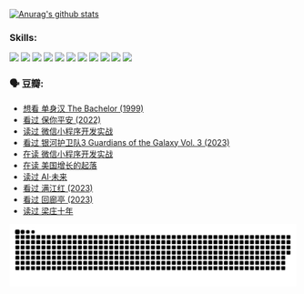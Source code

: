 
[![Anurag's github stats](https://github-readme-stats.vercel.app/api?username=w940853815)](https://github.com/anuraghazra/github-readme-stats)

### Skills:

<code><img height="32" src="https://cdn.jsdelivr.net/npm/simple-icons@v5/icons/python.svg"></code>
<code><img height="32" src="https://cdn.jsdelivr.net/npm/simple-icons@v5/icons/javascript.svg"></code>
<code><img height="32" src="https://cdn.jsdelivr.net/npm/simple-icons@v5/icons/django.svg"></code>
<code><img height="32" src="https://cdn.jsdelivr.net/npm/simple-icons@v5/icons/flask.svg"></code>
<code><img height="32" src="https://cdn.jsdelivr.net/npm/simple-icons@v5/icons/vuetify.svg"></code>
<code><img height="32" src="https://cdn.jsdelivr.net/npm/simple-icons@v5/icons/git.svg"></code>
<code><img height="32" src="https://cdn.jsdelivr.net/npm/simple-icons@v5/icons/docker.svg"></code>
<code><img height="32" src="https://cdn.jsdelivr.net/npm/simple-icons@v5/icons/postgresql.svg"></code>
<code><img height="32" src="https://cdn.jsdelivr.net/npm/simple-icons@v5/icons/elasticsearch.svg"></code>
<code><img height="32" src="https://cdn.jsdelivr.net/npm/simple-icons@v5/icons/macos.svg"></code>
<code><img height="32" src="https://cdn.jsdelivr.net/npm/simple-icons@v5/icons/linux.svg"></code>

### 🗣 豆瓣:

<!-- DOUBAN-ACTIVITIES:START -->
- [想看 单身汉 The Bachelor‎ (1999)](https://www.douban.com/people/136069238/status/4250318861/?_i=85322540)
- [看过 保你平安‎ (2022)](https://www.douban.com/people/136069238/status/4239139510/?_i=85322540)
- [读过 微信小程序开发实战](https://www.douban.com/people/136069238/status/4237321528/?_i=85322540)
- [看过 银河护卫队3 Guardians of the Galaxy Vol. 3‎ (2023)](https://www.douban.com/people/136069238/status/4236631849/?_i=85322540)
- [在读 微信小程序开发实战](https://www.douban.com/people/136069238/status/4230177692/?_i=85322540)
- [在读 美国增长的起落](https://www.douban.com/people/136069238/status/4220055912/?_i=85322540)
- [读过 AI·未来](https://www.douban.com/people/136069238/status/4220054171/?_i=85322540)
- [看过 满江红‎ (2023)](https://www.douban.com/people/136069238/status/4219146433/?_i=85322540)
- [看过 回廊亭‎ (2023)](https://www.douban.com/people/136069238/status/4215992758/?_i=85322540)
- [读过 梁庄十年](https://www.douban.com/people/136069238/status/4206664969/?_i=85322540)
<!-- DOUBAN-ACTIVITIES:END -->


![Snake animation](https://raw.githubusercontent.com/w940853815/w940853815/output/github-contribution-grid-snake.svg)

<!--
**w940853815/w940853815** is a ✨ _special_ ✨ repository because its `README.md` (this file) appears on your GitHub profile.

Here are some ideas to get you started:

- 🔭 I’m currently working on ...
- 🌱 I’m currently learning ...
- 👯 I’m looking to collaborate on ...
- 🤔 I’m looking for help with ...
- 💬 Ask me about ...
- 📫 How to reach me: ...
- 😄 Pronouns: ...
- ⚡ Fun fact: ...
-->
